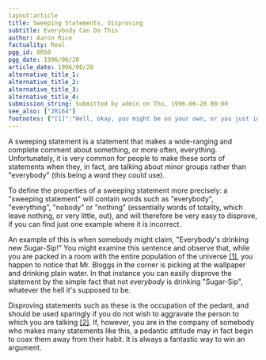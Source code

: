 ```yaml
---
layout:article
title: Sweeping Statements, Disproving
subtitle: Everybody Can Do This
author: Aaron Rice
factuality: Real
pgg_id: 8R50
pgg_date: 1996/06/20
article_date: 1996/06/20
alternative_title_1: 
alternative_title_2: 
alternative_title_3: 
alternative_title_4: 
submission_string: Submitted by admin on Thu, 1996-06-20 00:00
see_also: ["2R164"]
footnotes: {"[1]":"Well, okay, you might be on your own, or you just invited a delegation of aliens, some imaginary friends, a few actual friends, or a combination of these, for a taste-testing session. The point is not to take examples too literally.","[2]":"If indeed, you are talking to anyone in particular."}
---
```

<div>
<p>A sweeping statement is a statement that makes a wide-ranging and complete comment about something, or more often, everything. Unfortunately, it is very common for people to make these sorts of statements when they, in fact, are talking about minor groups rather than "everybody" (this being a word they could use).</p>
<p>To define the properties of a sweeping statement more precisely: a "sweeping statement" will contain words such as "everybody", "everything", "nobody" or "nothing" (essentially words of totality, which leave nothing, or very little, out), and will therefore be very easy to disprove, if you can find just one example where it is incorrect.</p>
<p>An example of this is when somebody might claim, "Everybody's drinking new Sugar-Sip!" You might examine this sentence and observe that, while you are packed in a room with the entire population of the universe <a href="#footnotes.1" class="footnote-link">[1]</a>, you happen to notice that Mr. Bloggs in the corner is picking at the wallpaper and drinking plain water. In that instance you can easily disprove the statement by the simple fact that not <em>everybody</em> is drinking "Sugar-Sip", whatever the hell it's supposed to be.</p>
<p>Disproving statements such as these is the occupation of the pedant, and should be used sparingly if you do not wish to aggravate the person to which you are talking <a href="#footnotes.2" class="footnote-link">[2]</a>. If, however, you are in the company of somebody who makes many statements like this, a pedantic attitude may in fact begin to coax them away from their habit. It is always a fantastic way to win an argument.</p>
</div>
